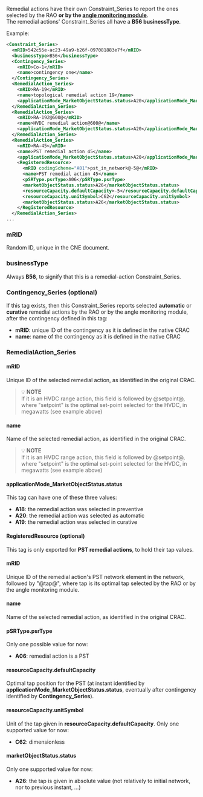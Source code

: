 Remedial actions have their own Constraint_Series to report the ones selected by the RAO **or by the 
[angle monitoring module](/docs/engine/angle-monitoring)**.     
The remedial actions' Constraint_Series all have a **B56 businessType**.

Example:
~~~xml
<Constraint_Series>
  <mRID>542c55e-ac23-49a9-b26f-097081883e7f</mRID>
  <businessType>B56</businessType>
  <Contingency_Series>
    <mRID>Co-1</mRID>
    <name>contingency one</name>
  </Contingency_Series>
  <RemedialAction_Series>
    <mRID>RA-19</mRID>
    <name>topological remedial action 19</name>
    <applicationMode_MarketObjectStatus.status>A20</applicationMode_MarketObjectStatus.status>
  </RemedialAction_Series>
  <RemedialAction_Series>
    <mRID>RA-192@600@</mRID>
    <name>HVDC remedial action@600@</name>
    <applicationMode_MarketObjectStatus.status>A20</applicationMode_MarketObjectStatus.status>
  </RemedialAction_Series>
  <RemedialAction_Series>
    <mRID>RA-45</mRID>
    <name>PST remedial action 45</name>
    <applicationMode_MarketObjectStatus.status>A20</applicationMode_MarketObjectStatus.status>
    <RegisteredResource>
      <mRID codingScheme="A01">pst_in_network@-5@</mRID>
      <name>PST remedial action 45</name>
      <pSRType.psrType>A06</pSRType.psrType>
      <marketObjectStatus.status>A26</marketObjectStatus.status>
      <resourceCapacity.defaultCapacity>-5</resourceCapacity.defaultCapacity>
      <resourceCapacity.unitSymbol>C62</resourceCapacity.unitSymbol>
      <marketObjectStatus.status>A26</marketObjectStatus.status>
    </RegisteredResource>
  </RemedialAction_Series>
...
~~~

### mRID
Random ID, unique in the CNE document.

### businessType
Always **B56**, to signify that this is a remedial-action Constraint_Series.

### Contingency_Series (optional)
If this tag exists, then this Constraint_Series reports selected **automatic** or **curative** remedial actions by 
the RAO or by the angle monitoring module, after the contingency defined in this tag:
- **mRID**: unique ID of the contingency as it is defined in the native CRAC
- **name**: name of the contingency as it is defined in the native CRAC

### RemedialAction_Series

#### mRID
Unique ID of the selected remedial action, as identified in the original CRAC.
> 💡  **NOTE**  
> If it is an HVDC range action, this field is followed by @setpoint@, where "setpoint" is the optimal set-point
> selected for the HVDC, in megawatts (see example above)

#### name
Name of the selected remedial action, as identified in the original CRAC.
> 💡  **NOTE**  
> If it is an HVDC range action, this field is followed by @setpoint@, where "setpoint" is the optimal set-point
> selected for the HVDC, in megawatts (see example above)

#### applicationMode_MarketObjectStatus.status
This tag can have one of these three values:
- **A18**: the remedial action was selected in preventive
- **A20**: the remedial action was selected as automatic
- **A19**: the remedial action was selected in curative

#### RegisteredResource (optional)
This tag is only exported for **PST remedial actions**, to hold their tap values.

#### mRID
Unique ID of the remedial action's PST network element in the network, followed by "@tap@", where tap is its optimal 
tap selected by the RAO or by the angle monitoring module.

#### name
Name of the selected remedial action, as identified in the original CRAC.

#### pSRType.psrType
Only one possible value for now:
- **A06**: remedial action is a PST

#### resourceCapacity.defaultCapacity
Optimal tap position for the PST (at instant identified by **applicationMode_MarketObjectStatus.status**, eventually after 
contingency identified by **Contingency_Series**).

#### resourceCapacity.unitSymbol
Unit of the tap given in **resourceCapacity.defaultCapacity**. Only one supported value for now:
- **C62**: dimensionless

#### marketObjectStatus.status
Only one supported value for now:
- **A26**: the tap is given in absolute value (not relatively to initial network, nor to previous instant, ...)
